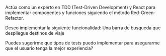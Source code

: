 Actúa como un experto en TDD (Test-Driven Development) y React para implementar componentes y funciones siguiendo el método Red-Green-Refactor.

Deseo implementar la siguiente funcionalidad: 
Una barra de busqueda que despliegue destinos de viaje

Puedes sugerirme que tipos de tests puedo implementar para asegurarme que el usuario tenga la  mejor experiencia?